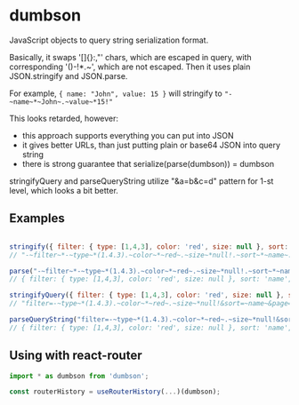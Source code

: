 # dumbson

JavaScript objects to query string serialization format.

Basically, it swaps '[]{}:,"' chars, which are escaped in query, with corresponding '()-!*.~', which are not escaped. Then it uses plain JSON.stringify and JSON.parse.

For example, ```{ name: "John", value: 15 }``` will stringify to ```"-~name~*~John~.~value~*15!"```

This looks retarded, however:
- this approach supports everything you can put into JSON
- it gives better URLs, than just putting plain or base64 JSON into query string
- there is strong guarantee that serialize(parse(dumbson)) = dumbson

stringifyQuery and parseQueryString utilize "&a=b&c=d" pattern for 1-st level, which looks a bit better.

## Examples

```javascript

stringify({ filter: { type: [1,4,3], color: 'red', size: null }, sort: 'name', page: 0, mode: null })
// "-~filter~*-~type~*(1.4.3).~color~*~red~.~size~*null!.~sort~*~name~.~page~*0.~mode~*null!"

parse("-~filter~*-~type~*(1.4.3).~color~*~red~.~size~*null!.~sort~*~name~.~page~*0.~mode~*null!")
// { filter: { type: [1,4,3], color: 'red', size: null }, sort: 'name', page: 0, mode: null }

stringifyQuery({ filter: { type: [1,4,3], color: 'red', size: null }, sort: 'name', page: 0, mode: null })
// "filter=-~type~*(1.4.3).~color~*~red~.~size~*null!&sort=~name~&page=0&mode=null"

parseQueryString("filter=-~type~*(1.4.3).~color~*~red~.~size~*null!&sort=~name~&page=0&mode=null")
// { filter: { type: [1,4,3], color: 'red', size: null }, sort: 'name', page: 0, mode: null }

```

## Using with react-router

```javascript
import * as dumbson from 'dumbson';

const routerHistory = useRouterHistory(...)(dumbson);
```

